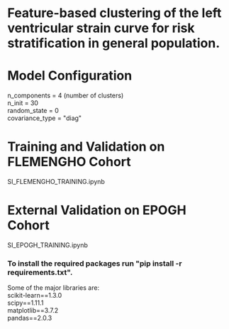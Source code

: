 # Feature-based clustering of the left ventricular strain curve for risk stratification in general population. 

# Model Configuration
n_components = 4 (number of clusters)  
n_init = 30  
random_state = 0  
covariance_type = "diag"  

# Training and Validation on FLEMENGHO Cohort
SI_FLEMENGHO_TRAINING.ipynb

# External Validation on EPOGH Cohort
SI_EPOGH_TRAINING.ipynb

### To install the required packages run "pip install -r requirements.txt". 

Some of the major libraries are:   
scikit-learn==1.3.0  
scipy==1.11.1  
matplotlib==3.7.2  
pandas==2.0.3  
